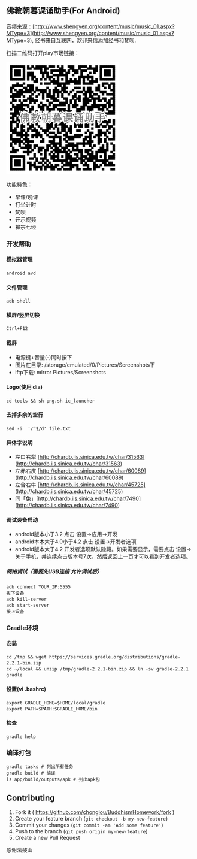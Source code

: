 佛教朝暮课诵助手(For Android)
--------------------
音频来源：[http://www.shengyen.org/content/music/music_01.aspx?MType=3](http://www.shengyen.org/content/music/music_01.aspx?MType=3), 经书来自互联网，欢迎来信添加经书和梵呗.


扫描二维码打开play市场链接：


![扫描下载Android App](https://raw.githubusercontent.com/chonglou/BuddhismHomework/master/tools/images/play.png)


功能特色：
 * 早课/晚课
 * 打坐计时
 * 梵呗
 * 开示视频
 * 禅宗七经



### 开发帮助

#### 模拟器管理
    android avd

#### 文件管理
    adb shell

#### 横屏/竖屏切换

    Ctrl+F12

#### 截屏

* 电源键+音量(-)同时按下
* 图片在目录: /storage/emulated/0/Pictures/Screenshots下
* lftp下载: mirror Pictures/Screenshots

#### Logo(使用 dia)
    cd tools && sh png.sh ic_launcher

#### 去掉多余的空行
    sed -i  '/^$/d' file.txt

#### 异体字说明

 * 左口右犁 [http://chardb.iis.sinica.edu.tw/char/31563] (http://chardb.iis.sinica.edu.tw/char/31563)
 * 左赤右皮 [http://chardb.iis.sinica.edu.tw/char/60089] (http://chardb.iis.sinica.edu.tw/char/60089)
 * 左合右牛 [http://chardb.iis.sinica.edu.tw/char/45725] (http://chardb.iis.sinica.edu.tw/char/45725)
 * 同「兔」[http://chardb.iis.sinica.edu.tw/char/7490] (http://chardb.iis.sinica.edu.tw/char/7490)

#### 调试设备启动
 * android版本小于3.2 点击 设置->应用->开发
 * android本本大于4.0小于4.2 点击 设置->开发者选项
 * android版本大于4.2 开发者选项默认隐藏。如果需要显示，需要点击 设置->关于手机，并连续点击版本号7次，然后返回上一页才可以看到开发者选项。


##### 网络调试（需要先USB连接 允许调试后）
    adb connect YOUR_IP:5555
    拔下设备
    adb kill-server 
    adb start-server
    接上设备

### Gradle环境
#### 安装 
    cd /tmp && wget https://services.gradle.org/distributions/gradle-2.2.1-bin.zip
    cd ~/local && unzip /tmp/gradle-2.2.1-bin.zip && ln -sv gradle-2.2.1 gradle

#### 设置(vi .bashrc)
    export GRADLE_HOME=$HOME/local/gradle
    export PATH=$PATH:$GRADLE_HOME/bin
    
#### 检查
    gradle help

### 编译打包
    gradle tasks # 列出所有任务
    gradle build # 编译
    ls app/build/outputs/apk # 列出apk包

## Contributing

1. Fork it ( https://github.com/chonglou/BuddhismHomework/fork )
2. Create your feature branch (`git checkout -b my-new-feature`)
3. Commit your changes (`git commit -am 'Add some feature'`)
4. Push to the branch (`git push origin my-new-feature`)
5. Create a new Pull Request


感谢法鼓山
